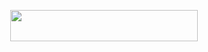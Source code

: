 <p align="center"><a href="https://dashboard.heroku.com/new?templat=https://github.com/Akash8t2/Ak-X-MUSIC"> <img src="https://img.shields.io/badge/Deploy%20On%20Heroku-green?style=for-the-badge&logo=heroku" width="300" height="50"/></a></p>
